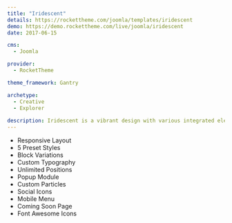 ```yaml
---
title: "Iridescent"
details: https://rockettheme.com/joomla/templates/iridescent
demo: https://demo.rockettheme.com/live/joomla/iridescent
date: 2017-06-15

cms: 
  - Joomla

provider: 
  - RocketTheme

theme_framework: Gantry

archetype:
  - Creative
  - Explorer
  
description: Iridescent is a vibrant design with various integrated elements to provide a seamless and versatile environment. A full page RokSprocket slideshow provides a rich interface to impress, aggregated by other layout options, to expand beyond its core base.
---
```


* Responsive Layout
* 5 Preset Styles
* Block Variations
* Custom Typography
* Unlimited Positions
* Popup Module
* Custom Particles
* Social Icons
* Mobile Menu
* Coming Soon Page
* Font Awesome Icons	